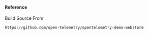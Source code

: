 #### Reference
Build Source From
```
https://github.com/open-telemetry/opentelemetry-demo-webstore
```
